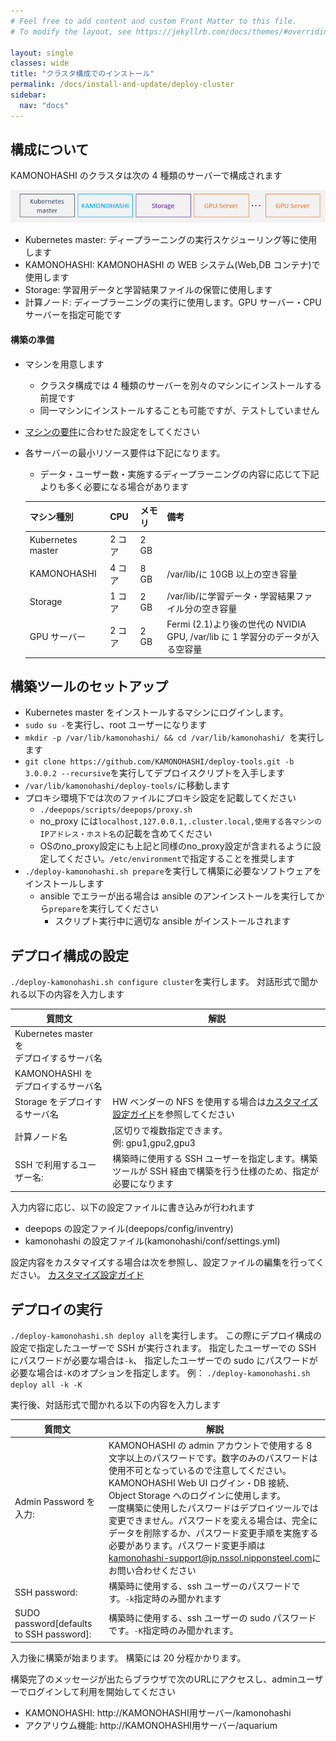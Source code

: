 ```yaml
---
# Feel free to add content and custom Front Matter to this file.
# To modify the layout, see https://jekyllrb.com/docs/themes/#overriding-theme-defaults

layout: single
classes: wide
title: "クラスタ構成でのインストール"
permalink: /docs/install-and-update/deploy-cluster
sidebar:
  nav: "docs"
---
```


## 構成について

KAMONOHASHI のクラスタは次の 4 種類のサーバーで構成されます

![マシーン](/assets/images/basic-cluster-machenes.png)

- Kubernetes master: ディープラーニングの実行スケジューリング等に使用します
- KAMONOHASHI: KAMONOHASHI の WEB システム(Web,DB コンテナ)で使用します
- Storage: 学習用データと学習結果ファイルの保管に使用します
- 計算ノード: ディープラーニングの実行に使用します。GPU サーバー・CPU サーバーを指定可能です

#### 構築の準備

- マシンを用意します
  - クラスタ構成では 4 種類のサーバーを別々のマシンにインストールする前提です
  - 同一マシンにインストールすることも可能ですが、テストしていません
- [マシンの要件](/docs/install-and-update/prerequisite)に合わせた設定をしてください
- 各サーバーの最小リソース要件は下記になります。

  - データ・ユーザー数・実施するディープラーニングの内容に応じて下記よりも多く必要になる場合があります

  | マシン種別        | CPU    | メモリ | 備考                                                                           |
  | :---------------- | :----- | :----- | :----------------------------------------------------------------------------- |
  | Kubernetes master | 2 コア | 2 GB   |                                                                                |
  | KAMONOHASHI       | 4 コア | 8 GB   | /var/lib/に 10GB 以上の空き容量                                                |
  | Storage           | 1 コア | 2 GB   | /var/lib/に学習データ・学習結果ファイル分の空き容量                            |
  | GPU サーバー      | 2 コア | 2 GB   | Fermi (2.1)より後の世代の NVIDIA GPU, /var/lib に 1 学習分のデータが入る空容量 |

## 構築ツールのセットアップ

- Kubernetes master をインストールするマシンにログインします。
- `sudo su -`を実行し、root ユーザーになります
- `mkdir -p /var/lib/kamonohashi/ && cd /var/lib/kamonohashi/ `を実行します
- `git clone https://github.com/KAMONOHASHI/deploy-tools.git -b 3.0.0.2 --recursive`を実行してデプロイスクリプトを入手します
- `/var/lib/kamonohashi/deploy-tools/`に移動します
- プロキシ環境下では次のファイルにプロキシ設定を記載してください
  - `./deepops/scripts/deepops/proxy.sh`
  - no_proxy には`localhost,127.0.0.1,.cluster.local,使用する各マシンのIPアドレス・ホスト名`の記載を含めてください
  - OSのno_proxy設定にも上記と同様のno_proxy設定が含まれるように設定してください。`/etc/environment`で指定することを推奨します
- `./deploy-kamonohashi.sh prepare`を実行して構築に必要なソフトウェアをインストールします
  - ansible でエラーが出る場合は ansible のアンインストールを実行してから`prepare`を実行してください
    - スクリプト実行中に適切な ansible がインストールされます

## デプロイ構成の設定

`./deploy-kamonohashi.sh configure cluster`を実行します。
対話形式で聞かれる以下の内容を入力します

| 質問文                                       | 解説                                                                                                                |
| -------------------------------------------- | ------------------------------------------------------------------------------------------------------------------- |
| Kubernetes master を<br>デプロイするサーバ名 |                                                                                                                     |
| KAMONOHASHI を<br>デプロイするサーバ名       |                                                                                                                     |
| Storage をデプロイするサーバ名               | HW ベンダーの NFS を使用する場合は[カスタマイズ設定ガイド](/docs/install-and-update/customize-3x)を参照してください |
| 計算ノード名                                 | ,区切りで複数指定できます。<br>例: gpu1,gpu2,gpu3                                                                   |
| SSH で利用するユーザー名:                    | 構築時に使用する SSH ユーザーを指定します。構築ツールが SSH 経由で構築を行う仕様のため、指定が必要になります        |

入力内容に応じ、以下の設定ファイルに書き込みが行われます

- deepops の設定ファイル(deepops/config/inventry)
- kamonohashi の設定ファイル(kamonohashi/conf/settings.yml)

設定内容をカスタマイズする場合は次を参照し、設定ファイルの編集を行ってください。
[カスタマイズ設定ガイド](/docs/install-and-update/customize-3x)

## デプロイの実行

`./deploy-kamonohashi.sh deploy all`を実行します。
この際にデプロイ構成の設定で指定したユーザーで SSH が実行されます。
指定したユーザーでの SSH にパスワードが必要な場合は`-k`、
指定したユーザーでの sudo にパスワードが必要な場合は`-K`のオプションを指定します。
例： `./deploy-kamonohashi.sh deploy all -k -K`

実行後、対話形式で聞かれる以下の内容を入力します

| 質問文                                   | 解説                                                                                                                                                                                                                                                                                                                                                                                                                                                                                                                                   |
| ---------------------------------------- | -------------------------------------------------------------------------------------------------------------------------------------------------------------------------------------------------------------------------------------------------------------------------------------------------------------------------------------------------------------------------------------------------------------------------------------------------------------------------------------------------------------------------------------- |
| Admin Password を入力:                   | KAMONOHASHI の admin アカウントで使用する 8 文字以上のパスワードです。数字のみのパスワードは使用不可となっているので注意してください。KAMONOHASHI Web UI ログイン・DB 接続、Object Storage へのログインに使用します。<br>一度構築に使用したパスワードはデプロイツールでは変更できません。パスワードを変える場合は、完全にデータを削除するか、パスワード変更手順を実施する必要があります。パスワード変更手順は[kamonohashi-support@jp.nssol.nipponsteel.com](mailto:kamonohashi-support@jp.nssol.nipponsteel.com)にお問い合わせください |
| SSH password:                            | 構築時に使用する、ssh ユーザーのパスワードです。`-k`指定時のみ聞かれます                                                                                                                                                                                                                                                                                                                                                                                                                                                               |
| SUDO password[defaults to SSH password]: | 構築時に使用する、ssh ユーザーの sudo パスワードです。`-K`指定時のみ聞かれます。                                                                                                                                                                                                                                                                                                                                                                                                                                                       |

入力後に構築が始まります。
構築には 20 分程かかります。

構築完了のメッセージが出たらブラウザで次のURLにアクセスし、adminユーザーでログインして利用を開始してください
* KAMONOHASHI: http://KAMONOHASHI用サーバー/kamonohashi
* アクアリウム機能: http://KAMONOHASHI用サーバー/aquarium